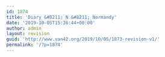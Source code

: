 ```yaml
---
id: 1874
title: 'Diary &#8211; N &#8211; Normandy'
date: '2019-10-05T15:26:44+00:00'
author: admin
layout: revision
guid: 'http://www.van42.org/2019/10/05/1873-revision-v1/'
permalink: '/?p=1874'
---
```


